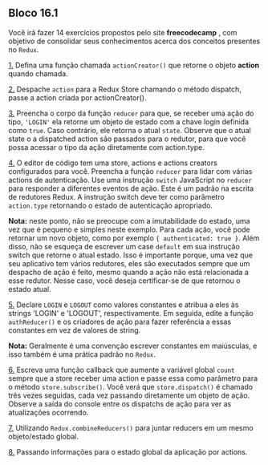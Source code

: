 ## Bloco 16.1

Você irá fazer 14 exercícios propostos pelo site **freecodecamp** , com objetivo de consolidar seus conhecimentos acerca dos conceitos presentes no `Redux`.

[1.](https://www.freecodecamp.org/learn/front-end-libraries/redux/define-an-action-creator) Defina uma função chamada `actionCreator()` que retorne o objeto **action** quando chamada.

[2.](https://www.freecodecamp.org/learn/front-end-libraries/redux/dispatch-an-action-event) Despache `action` para a Redux Store chamando o método dispatch, passe a action criada por actionCreator().

[3.](https://www.freecodecamp.org/learn/front-end-libraries/redux/handle-an-action-in-the-store)  Preencha o corpo da função `reducer` para que, se receber uma ação do tipo, `'LOGIN'` ela retorne um objeto de estado com a chave login definida como `true`. Caso contrário, ele retorna o atual `state`. Observe que o atual state o a dispatched action são passados ​​para o redutor, para que você possa acessar o tipo da ação diretamente com action.type.

[4.](https://www.freecodecamp.org/learn/front-end-libraries/redux/use-a-switch-statement-to-handle-multiple-actions) O editor de código tem uma store, actions e actions creators configurados para você. Preencha a função `reducer` para lidar com várias actions de autenticação. Use uma instrução `switch` JavaScript no `reducer` para responder a diferentes eventos de ação. Este é um padrão na escrita de redutores Redux. A instrução switch deve ter como parâmetro `action.type` retornando o estado de autenticação apropriado.

**Nota:** neste ponto, não se preocupe com a imutabilidade do estado, uma vez que é pequeno e simples neste exemplo. Para cada ação, você pode retornar um novo objeto, como por exemplo `{ authenticated: true }`. Além disso, não se esqueça de escrever um case `default` em sua instrução switch que retorne o atual estado. Isso é importante porque, uma vez que seu aplicativo tem vários redutores, eles são executados sempre que um despacho de ação é feito, mesmo quando a ação não está relacionada a esse redutor. Nesse caso, você deseja certificar-se de que retornou o estado atual.

[5.](https://www.freecodecamp.org/learn/front-end-libraries/redux/use-const-for-action-types) Declare `LOGIN` e `LOGOUT` como valores constantes e atribua a eles às strings 'LOGIN' e 'LOGOUT', respectivamente. Em seguida, edite a função `authReducer()` e os criadores de ação para fazer referência a essas constantes em vez de valores de string.

**Nota:** Geralmente é uma convenção escrever constantes em maiúsculas, e isso também é uma prática padrão no `Redux`.

[6.](https://www.freecodecamp.org/learn/front-end-libraries/redux/register-a-store-listener) Escreva uma função callback que aumente a variável global `count` sempre que a store receber uma action e passe essa como parâmetro para o método `store.subscribe()`. Você verá que `store.dispatch()` é chamado três vezes seguidas, cada vez passando diretamente um objeto de ação. Observe a saída do console entre os dispatchs de ação para ver as atualizações ocorrendo.

[7.](https://www.freecodecamp.org/learn/front-end-libraries/redux/combine-multiple-reducers) Utilizando `Redux.combineReducers()` para juntar reducers em um mesmo objeto/estado global.

[8.](https://www.freecodecamp.org/learn/front-end-libraries/redux/send-action-data-to-the-store) Passando informações para o estado global da aplicação por actions.